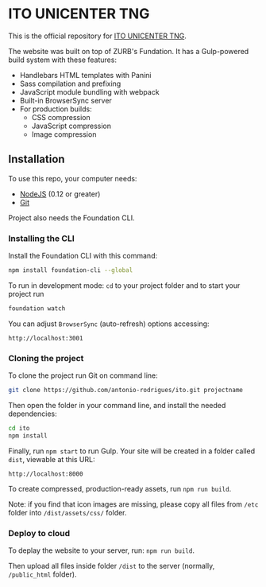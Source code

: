 # ITO UNICENTER TNG


This is the official repository for [ITO UNICENTER TNG](http://www.itounicentertng.pt).

The website was built on top of ZURB's Fundation. It has a Gulp-powered build system with these features:

- Handlebars HTML templates with Panini
- Sass compilation and prefixing
- JavaScript module bundling with webpack
- Built-in BrowserSync server
- For production builds:
  - CSS compression
  - JavaScript compression
  - Image compression

## Installation

To use this repo, your computer needs:

- [NodeJS](https://nodejs.org/en/) (0.12 or greater)
- [Git](https://git-scm.com/)

Project also needs the Foundation CLI.

### Installing the CLI

Install the Foundation CLI with this command:

```bash
npm install foundation-cli --global
```

To run in development mode: `cd` to your project folder and to start your project run 

```bash
foundation watch
```

You can adjust `BrowserSync` (auto-refresh) options accessing:
```
http://localhost:3001
```


### Cloning the project

To clone the project run Git on command line:

```bash
git clone https://github.com/antonio-rodrigues/ito.git projectname
```

Then open the folder in your command line, and install the needed dependencies:

```bash
cd ito
npm install
```

Finally, run `npm start` to run Gulp. Your site will be created in a folder called `dist`, viewable at this URL:

```
http://localhost:8000
```

To create compressed, production-ready assets, run `npm run build`.

Note: if you find that icon images are missing, please copy all files from `/etc` folder into `/dist/assets/css/` folder.

### Deploy to cloud

To deplay the website to your server, run: `npm run build`.

Then upload all files inside folder `/dist` to the server (normally, `/public_html` folder).
